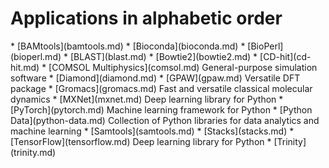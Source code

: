 <h1> Applications in alphabetic order</h1>
<!-- head -2 alpha.md > tmp; grep \* index.md | sort | uniq >> tmp;mv tmp alpha.md -->
* [BAMtools](bamtools.md)
* [Bioconda](bioconda.md)
* [BioPerl](bioperl.md)
* [BLAST](blast.md)
* [Bowtie2](bowtie2.md)
* [CD-hit](cd-hit.md)
* [COMSOL Multiphysics](comsol.md) General-purpose simulation software
* [Diamond](diamond.md)
* [GPAW](gpaw.md) Versatile DFT package
* [Gromacs](gromacs.md) Fast and versatile classical molecular dynamics
* [MXNet](mxnet.md) Deep learning library for Python
* [PyTorch](pytorch.md) Machine learning framework for Python
* [Python Data](python-data.md) Collection of Python libraries for data analytics and machine learning
* [Samtools](samtools.md)
* [Stacks](stacks.md)
* [TensorFlow](tensorflow.md) Deep learning library for Python
* [Trinity](trinity.md)